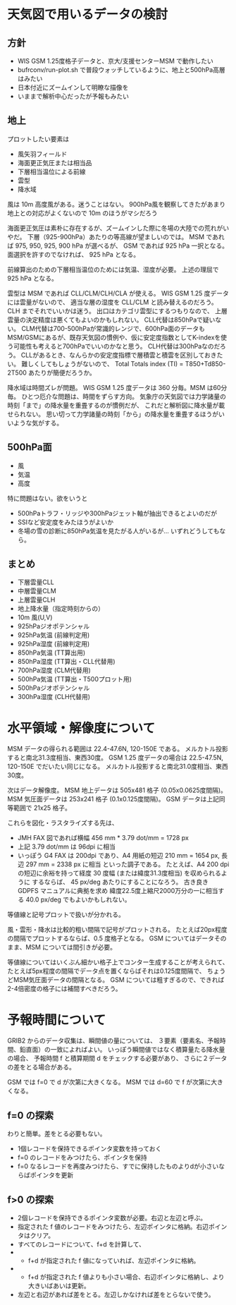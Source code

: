 # 天気図で用いるデータの検討
## 方針
* WIS GSM 1.25度格子データと、京大/支援センターMSM で動作したい
* bufrconv/run-plot.sh で普段ウォッチしているように、地上と500hPa高層はみたい
* 日本付近にズームインして明瞭な描像を
* いままで解析中心だったが予報もみたい

## 地上
プロットしたい要素は
* 風矢羽フィールド
* 海面更正気圧または相当品
* 下層相当温位による前線
* 雲型
* 降水域

風は 10m 高度風がある。迷うことはない。
900hPa風を観察してきたがあまり地上との対応がよくないので 10m のほうがマシだろう

海面更正気圧は素朴に存在するが、ズームインした際に冬場の大陸での荒れがいやだ。
下層（925-900hPa）あたりの等高線が望ましいのでは。
MSM であれば 975, 950, 925, 900 hPa が選べるが、
GSM であれば 925 hPa 一択となる。
面選択を許すのでなければ、 925 hPa となる。

前線算出のための下層相当温位のためには気温、湿度が必要。
上述の理屈で 925 hPa となる。

雲型は MSM であれば CLL/CLM/CLH/CLA が使える。
WIS GSM 1.25 度データには雲量がないので、 適当な層の湿度を
CLL/CLM と読み替えるのだろう。 CLH までそれでいいかは迷う。
出口はカテゴリ雲型にするつもりなので、
上層雲量の決定精度は悪くてもよいのかもしれない。
CLL代替は850hPaで疑いない。
CLM代替は700-500hPaが常識的レンジで、600hPa面のデータもMSM/GSMにあるが、既存天気図の慣例や、仮に安定度指数としてK-indexを使う可能性も考えると700hPaでいいのかなと思う。
CLH代替は300hPaなのだろう。
CLLがあるとき、なんらかの安定度指標で層積雲と積雲を区別しておきたい。
難しくしてもしょうがないので、
Total Totals index (TI) = T850+Td850-2T500 あたりが簡便だろうか。

降水域は時間ズレが問題。
WIS GSM 1.25 度データは 360 分毎。MSM は60分毎。
ひとつ厄介な問題は、時間をずらす方向。
気象庁の天気図では力学諸量の時刻「まで」の降水量を重畳するのが慣例だが、
これだと解析図に降水量が載せられない。
思い切って力学諸量の時刻「から」の降水量を重畳するほうがいいような気がする。

## 500hPa面
* 風
* 気温
* 高度

特に問題はない。欲をいうと

* 500hPaトラフ・リッジや300hPaジェット軸が抽出できるとよいのだが
* SSIなど安定度をみたほうがよいか
* 冬場の雪の診断に850hPa気温を見たがる人がいるが... いずれどうしてもなら。

## まとめ

* 下層雲量CLL
* 中層雲量CLM
* 上層雲量CLH
* 地上降水量（指定時刻からの）
* 10m 風(U,V)
* 925hPaジオポテンシャル
* 925hPa気温 (前線判定用)
* 925hPa湿度 (前線判定用)
* 850hPa気温 (TT算出用)
* 850hPa湿度 (TT算出・CLL代替用)
* 700hPa湿度 (CLM代替用)
* 500hPa気温 (TT算出・T500プロット用)
* 500hPaジオポテンシャル
* 300hPa湿度 (CLH代替用)

# 水平領域・解像度について

MSM データの得られる範囲は 22.4-47.6N, 120-150E である。
メルカトル投影すると南北31.3度相当、東西30度。
GSM 1.25 度データの場合は 22.5-47.5N, 120-150E でだいたい同じになる。
メルカトル投影すると南北31.0度相当、東西30度。

次はデータ解像度。
MSM 地上データは 505x481 格子 (0.05x0.0625度間隔)。
MSM 気圧面データは 253x241 格子 (0.1x0.125度間隔)。
GSM データは上記同等範囲で 21x25 格子。

これらを図化・ラスタライズする先は、
* JMH FAX 図であれば横幅 456 mm * 3.79 dot/mm = 1728 px 
* 上記 3.79 dot/mm は 96dpi に相当
* いっぽう G4 FAX は 200dpi であり、A4 用紙の短辺 210 mm = 1654 px, 長辺 297 mm = 2338 px に相当
といった調子である。
たとえば、A4 200 dpi の短辺に余裕を持って経度 30 度幅 (または緯度31.3度相当) を収められるように
するならば、 45 px/deg あたりにすることになろう。
古き良き GDPFS マニュアルに典拠を求め
緯度22.5度上縮尺2000万分の一に相当する 40.0 px/deg でもよいかもしれない。

等値線と記号プロットで扱いが分かれる。

風・雲形・降水は比較的粗い間隔で記号がプロットされる。
たとえば20px程度の間隔でプロットするならば、0.5 度格子となる。
GSM についてはデータそのまま、MSM については間引きが必要。

等値線についてはいくぶん細かい格子上でコンター生成することが考えられて、
たとえば5px程度の間隔でデータ点を置くならばそれは0.125度間隔で、
ちょうどMSM気圧面データの間隔となる。
GSM については粗すぎるので、できれば2-4倍密度の格子には補間すべきだろう。

# 予報時間について

GRIB2 からのデータ収集は、瞬間値の量については、
３要素（要素名、予報時間、鉛直面）の一致によればよい。
いっぽう瞬間値ではなく積算量たる降水量の場合、
予報時間 f と積算期間 d をチェックする必要があり、
さらに２データの差をとる場合がある。

GSM では f=0 で d が次第に大きくなる。
MSM では d=60 で f が次第に大きくなる。

## f=0 の探索

わりと簡単。差をとる必要もない。

* 1個レコードを保持できるポインタ変数を持っておく
* f=0 のレコードをみつけたら、ポインタを保持
* f=0 なるレコードを再度みつけたら、すでに保持したものよりdが小さいならばポインタを更新

## f>0 の探索

* 2個レコードを保持できるポインタ変数が必要。右辺と左辺と呼ぶ。
* 指定された f 値のレコードをみつけたら、左辺ポインタに格納。右辺ポインタはクリア。
* すべてのレコードについて、f+d を計算して、
 * * f+d が指定された f 値になっていれば、左辺ポインタに格納。
 * * f+d が指定された f 値よりも小さい場合、右辺ポインタに格納し、より大きいばあいは更新。
* 左辺と右辺があれば差をとる。左辺しかなければ差をとらないで使う。
